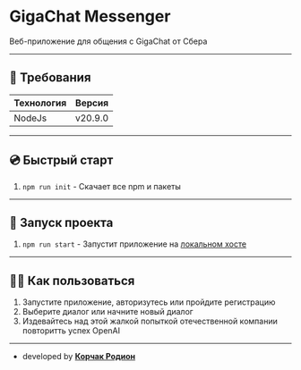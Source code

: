 # GigaChat Messenger
Веб-приложение для общения с GigaChat от Сбера

___
## 📄 Требования
| Технология  | Версия  |
|-------------|---------|
| NodeJs      | v20.9.0 |

___
## 💿 Быстрый старт
1. `npm run init` - Скачает все npm и пакеты

___
## 🚀 Запуск проекта
1. `npm run start` - Запустит приложение на [локальном хосте](http://localhost:3000)

___
## 💁‍♂️ Как пользоваться
1. Запустите приложение, авторизутесь или пройдите регистрацию
2. Выберите диалог или начните новый диалог
3. Издевайтесь над этой жалкой попыткой отечественной компании повторитть успех OpenAI

___
- developed by **[Корчак Родион](http://t.me/keyrea_dy)**
